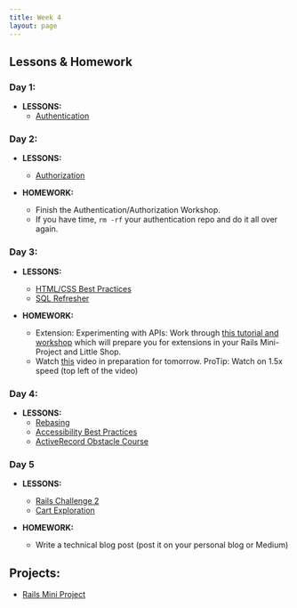 ```yaml
---
title: Week 4
layout: page
---
```


## Lessons & Homework

### Day 1:

* **LESSONS:**
  - [Authentication](../lessons/authentication)

### Day 2:

* **LESSONS:**
  - [Authorization](../lessons/authorization)

* **HOMEWORK:**
  - Finish the Authentication/Authorization Workshop.
  - If you have time, `rm -rf` your authentication repo and do it all over again.

### Day 3:

* **LESSONS:**
  - [HTML/CSS Best Practices](../lessons/html_css_best_practices)
  - [SQL Refresher](../lessons/sql_refresher)

* **HOMEWORK:**
  - Extension: Experimenting with APIs: Work through [this tutorial and workshop](../misc/exploring_apis_workshop) which will prepare you for extensions in your Rails Mini-Project and Little Shop.
  - Watch [this](https://vimeo.com/135210007) video in preparation for tomorrow. ProTip: Watch on 1.5x speed (top left of the video)

### Day 4:

* **LESSONS:**
  - [Rebasing](../lessons/intro_to_rebasing)
  - [Accessibility Best Practices](../lessons/accessibility_best_practices)
  - [ActiveRecord Obstacle Course](../misc/active_record_obstacle_course)


### Day 5

* **LESSONS:**
  - [Rails Challenge 2](https://github.com/turingschool-examples/rails_challenge_2)
  - [Cart Exploration](../misc/cart_exploration)

* **HOMEWORK:**
  - Write a technical blog post (post it on your personal blog or Medium)

## Projects:

* [Rails Mini Project](../projects/mini-project)
